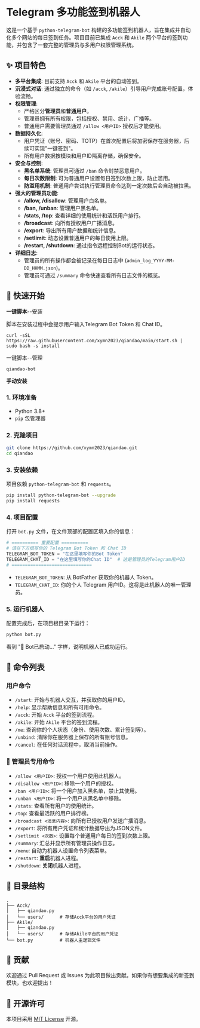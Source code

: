 # Telegram 多功能签到机器人

这是一个基于 `python-telegram-bot` 构建的多功能签到机器人，旨在集成并自动化多个网站的每日签到任务。项目目前已集成 `Acck` 和 `Akile` 两个平台的签到功能，并包含了一套完整的管理员与多用户权限管理系统。

## ✨ 项目特色

-   **多平台集成**: 目前支持 `Acck` 和 `Akile` 平台的自动签到。
-   **沉浸式对话**: 通过独立的命令（如 `/acck`, `/akile`）引导用户完成账号配置，体验流畅。
-   **权限管理**:
    -   严格区分**管理员**和**普通用户**。
    -   管理员拥有所有权限，包括授权、禁用、统计、广播等。
    -   普通用户需要管理员通过 `/allow <用户ID>` 授权后才能使用。
-   **数据持久化**:
    -   用户凭证（账号、密码、TOTP）在首次配置后将加密保存在服务器，后续可实现"一键签到"。
    -   所有用户数据按模块和用户ID隔离存储，确保安全。
-   **安全与控制**:
    -   **黑名单系统**: 管理员可通过 `/ban` 命令封禁恶意用户。
    -   **每日次数限制**: 可为普通用户设置每日签到次数上限，防止滥用。
    -   **防滥用机制**: 普通用户尝试执行管理员命令达到一定次数后会自动被拉黑。
-   **强大的管理员功能**:
    -   **/allow, /disallow**: 管理用户白名单。
    -   **/ban, /unban**: 管理用户黑名单。
    -   **/stats, /top**: 查看详细的使用统计和活跃用户排行。
    -   **/broadcast**: 向所有授权用户广播消息。
    -   **/export**: 导出所有用户数据和统计信息。
    -   **/setlimit**: 动态设置普通用户的每日使用上限。
    -   **/restart, /shutdown**: 通过指令远程控制Bot的运行状态。
-   **详细日志**:
    -   管理员的所有操作都会被记录在每日日志中 (`admin_log_YYYY-MM-DD_HHMM.json`)。
    -   管理员可通过 `/summary` 命令快速查看所有日志文件的概览。

## 🚀 快速开始



**一键脚本**--安装

脚本在安装过程中会提示用户输入Telegram Bot Token 和 Chat ID。

```
curl -sSL https://raw.githubusercontent.com/xymn2023/qiandao/main/start.sh | sudo bash -s install
```

一键脚本--管理

```
qiandao-bot
```

**手动安装**

### 1. 环境准备

-   Python 3.8+
-   `pip` 包管理器

### 2. 克隆项目

```bash
git clone https://github.com/xymn2023/qiandao.git
cd qiandao
```

### 3. 安装依赖

项目依赖 `python-telegram-bot` 和 `requests`。

```bash
pip install python-telegram-bot --upgrade
pip install requests
```

### 4. 项目配置

打开 `bot.py` 文件，在文件顶部的配置区填入你的信息：

```python
# ========== 重要配置 ==========
# 请在下方填写你的 Telegram Bot Token 和 Chat ID
TELEGRAM_BOT_TOKEN = "在这里填写你的Bot Token"
TELEGRAM_CHAT_ID = "在这里填写你的Chat ID"  # 这是管理员的Telegram用户ID
# ==============================
```

-   `TELEGRAM_BOT_TOKEN`: 从 BotFather 获取你的机器人 Token。
-   `TELEGRAM_CHAT_ID`: 你的个人 Telegram 用户ID。这将是此机器人的唯一管理员。

### 5. 运行机器人

配置完成后，在项目根目录下运行：

```bash
python bot.py
```

看到 "🚀 Bot已启动..." 字样，说明机器人已成功运行。

## 📝 命令列表

### 用户命令

-   `/start`: 开始与机器人交互，并获取你的用户ID。
-   `/help`: 显示帮助信息和所有可用命令。
-   `/acck`: 开始 `Acck` 平台的签到流程。
-   `/akile`: 开始 `Akile` 平台的签到流程。
-   `/me`: 查询你的个人状态（身份、使用次数、累计签到等）。
-   `/unbind`: 清除你在服务器上保存的所有账号信息。
-   `/cancel`: 在任何对话流程中，取消当前操作。

### 👑 管理员专用命令

-   `/allow <用户ID>`: 授权一个用户使用此机器人。
-   `/disallow <用户ID>`: 移除一个用户的授权。
-   `/ban <用户ID>`: 将一个用户加入黑名单，禁止其使用。
-   `/unban <用户ID>`: 将一个用户从黑名单中移除。
-   `/stats`: 查看所有用户的使用统计。
-   `/top`: 查看最活跃的用户排行榜。
-   `/broadcast <消息内容>`: 向所有已授权用户发送广播消息。
-   `/export`: 将所有用户凭证和统计数据导出为JSON文件。
-   `/setlimit <次数>`: 设置每个普通用户每日的签到次数上限。
-   `/summary`: 汇总并显示所有管理员操作日志。
-   `/menu`: 自动为机器人设置命令列表菜单。
-   `/restart`: **重启**机器人进程。
-   `/shutdown`: **关闭**机器人进程。

## 📁 目录结构

```
.
├── Acck/
│   ├── qiandao.py
│   └── users/      # 存储Acck平台的用户凭证
├── Akile/
│   ├── qiandao.py
│   └── users/      # 存储Akile平台的用户凭证
└── bot.py          # 机器人主逻辑文件
```

## 🤝 贡献

欢迎通过 Pull Request 或 Issues 为此项目做出贡献。如果你有想要集成的新签到模块，也欢迎提出！

## 📄 开源许可

本项目采用 [MIT License](LICENSE) 开源。 
